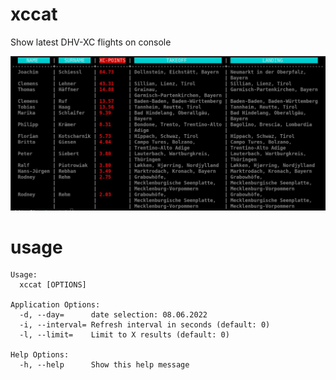 # xccat
Show latest DHV-XC flights on console

![Alt text](xccat.jpg?raw=true "Title")

# usage
```
Usage:
  xccat [OPTIONS]

Application Options:
  -d, --day=      date selection: 08.06.2022
  -i, --interval= Refresh interval in seconds (default: 0)
  -l, --limit=    Limit to X results (default: 0)

Help Options:
  -h, --help      Show this help message
```
